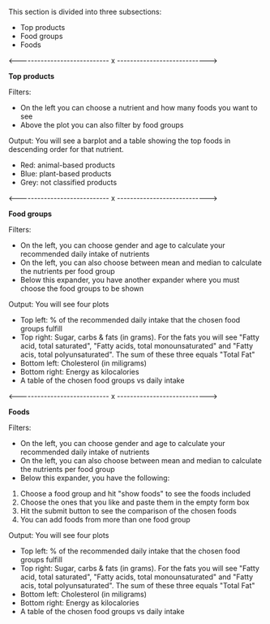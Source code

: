 This section is divided into three subsections:
- Top products
- Food groups
- Foods

<---------------------------- x ---------------------------->

**Top products**

Filters:
- On the left you can choose a nutrient and how many foods you want to see
- Above the plot you can also filter by food groups

Output: You will see a barplot and a table showing the top foods in descending order for that nutrient.
- Red: animal-based products
- Blue: plant-based products
- Grey: not classified products

<---------------------------- x ---------------------------->

**Food groups**

Filters:
- On the left, you can choose gender and age to calculate your recommended daily intake of nutrients
- On the left, you can also choose between mean and median to calculate the nutrients per food group
- Below this expander, you have another expander where you must choose the food groups to be shown

Output: You will see four plots
- Top left: % of the recommended daily intake that the chosen food groups fulfill
- Top right: Sugar, carbs & fats (in grams). For the fats you will see "Fatty acid, total saturated", "Fatty acids, total monounsaturated" and "Fatty acis, total polyunsaturated". The sum of these three equals "Total Fat"
- Bottom left: Cholesterol (in miligrams)
- Bottom right: Energy as kilocalories
- A table of the chosen food groups vs daily intake

<---------------------------- x ---------------------------->

**Foods**

Filters:
- On the left, you can choose gender and age to calculate your recommended daily intake of nutrients
- On the left, you can also choose between mean and median to calculate the nutrients per food group
- Below this expander, you have the following:
1. Choose a food group and hit "show foods" to see the foods included
2. Choose the ones that you like and paste them in the empty form box
3. Hit the submit button to see the comparison of the chosen foods
4. You can add foods from more than one food group

Output: You will see four plots
- Top left: % of the recommended daily intake that the chosen food groups fulfill
- Top right: Sugar, carbs & fats (in grams). For the fats you will see "Fatty acid, total saturated", "Fatty acids, total monounsaturated" and "Fatty acis, total polyunsaturated". The sum of these three equals "Total Fat"
- Bottom left: Cholesterol (in miligrams)
- Bottom right: Energy as kilocalories
- A table of the chosen food groups vs daily intake